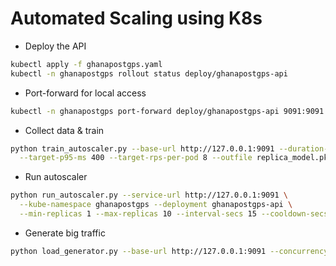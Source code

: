 # Automated Scaling using K8s

- Deploy the API

```bash
kubectl apply -f ghanapostgps.yaml
kubectl -n ghanapostgps rollout status deploy/ghanapostgps-api
```

- Port-forward for local access

```bash
kubectl -n ghanapostgps port-forward deploy/ghanapostgps-api 9091:9091
```

- Collect data & train

```bash
python train_autoscaler.py --base-url http://127.0.0.1:9091 --duration-secs 300 --qps 5 \
  --target-p95-ms 400 --target-rps-per-pod 8 --outfile replica_model.pkl
```

- Run autoscaler

```bash
python run_autoscaler.py --service-url http://127.0.0.1:9091 \
  --kube-namespace ghanapostgps --deployment ghanapostgps-api \
  --min-replicas 1 --max-replicas 10 --interval-secs 15 --cooldown-secs 60
```

- Generate big traffic

```bash
python load_generator.py --base-url http://127.0.0.1:9091 --concurrency 300 --duration-secs 300
```
